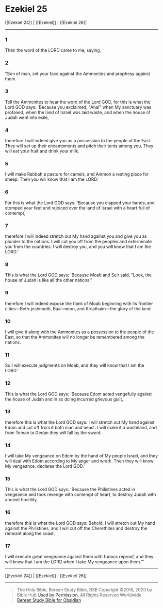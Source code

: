 # Ezekiel 25

[[Ezekiel 24]] | [[Ezekiel]] | [[Ezekiel 26]]

---

### 1
Then the word of the LORD came to me, saying,

### 2
"Son of man, set your face against the Ammonites and prophesy against them.

### 3
Tell the Ammonites to hear the word of the Lord GOD, for this is what the Lord GOD says: 'Because you exclaimed, "Aha!" when My sanctuary was profaned, when the land of Israel was laid waste, and when the house of Judah went into exile,

### 4
therefore I will indeed give you as a possession to the people of the East. They will set up their encampments and pitch their tents among you. They will eat your fruit and drink your milk.

### 5
I will make Rabbah a pasture for camels, and Ammon a resting place for sheep. Then you will know that I am the LORD.'

### 6
For this is what the Lord GOD says: 'Because you clapped your hands, and stomped your feet and rejoiced over the land of Israel with a heart full of contempt,

### 7
therefore I will indeed stretch out My hand against you and give you as plunder to the nations. I will cut you off from the peoples and exterminate you from the countries. I will destroy you, and you will know that I am the LORD.'

### 8
This is what the Lord GOD says: 'Because Moab and Seir said, "Look, the house of Judah is like all the other nations,"

### 9
therefore I will indeed expose the flank of Moab beginning with its frontier cities—Beth-jeshimoth, Baal-meon, and Kiriathaim—the glory of the land.

### 10
I will give it along with the Ammonites as a possession to the people of the East, so that the Ammonites will no longer be remembered among the nations.

### 11
So I will execute judgments on Moab, and they will know that I am the LORD.'

### 12
This is what the Lord GOD says: 'Because Edom acted vengefully against the house of Judah and in so doing incurred grievous guilt,

### 13
therefore this is what the Lord GOD says: I will stretch out My hand against Edom and cut off from it both man and beast. I will make it a wasteland, and from Teman to Dedan they will fall by the sword.

### 14
I will take My vengeance on Edom by the hand of My people Israel, and they will deal with Edom according to My anger and wrath. Then they will know My vengeance, declares the Lord GOD.'

### 15
This is what the Lord GOD says: 'Because the Philistines acted in vengeance and took revenge with contempt of heart, to destroy Judah with ancient hostility,

### 16
therefore this is what the Lord GOD says: Behold, I will stretch out My hand against the Philistines, and I will cut off the Cherethites and destroy the remnant along the coast.

### 17
I will execute great vengeance against them with furious reproof, and they will know that I am the LORD when I take My vengeance upon them.'"

---

[[Ezekiel 24]] | [[Ezekiel]] | [[Ezekiel 26]]

---

> The Holy Bible, Berean Study Bible, BSB
> Copyright &copy;2016, 2020 by Bible Hub
> [Used by Permission](https://berean.bible/terms.htm). All Rights Reserved Worldwide.
> [Berean Study Bible for Obsidian](https://github.com/gapmiss/berean-study-bible-for-obsidian)

